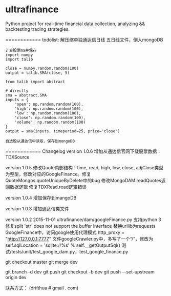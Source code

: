 ultrafinance
============
Python project for real-time financial data collection, analyzing && backtesting trading strategies.

============
todolist:
    解压缩单独通达信日线 五日线文件，倒入mongoDB

    计算股票ma并保存
    import numpy
    import talib

    close = numpy.random.random(100)
    output = talib.SMA(close, 5)

    from talib import abstract

    # directly
    sma = abstract.SMA
    inputs = {
        'open': np.random.random(100),
        'high': np.random.random(100),
        'low': np.random.random(100),
        'close': np.random.random(100),
        'volume': np.random.random(100)
    }
    output = sma(inputs, timeperiod=25, price='close')

    自选股从通达信中读取，保存到mongoDB

============
Changelog
version 1.0.6
    增加从通达信官网下载股票数据：TDXSource

version 1.0.5
    修改Quote内部结构：time, read, high, low, close, adjClose类型为整型，修改对应的GoogleFinance。修复QuoteMongos.quoteUniqueByDelete中的bug
    修改MongoDAM.readQuotes返回数据逻辑
    修复TDXRead.read逻辑错误

version 1.0.4
    增加保存到mangoDB

version 1.0.3
    增加通达信类文件


version 1.0.2
2015-11-01
    ultrafinance/dam/googleFinance.py 支持python 3
    修复split 'str' does not support the buffer interface
    替换urllib为requests
    GoogleFinance中，访问google使用代理模式 http_proxy = "http://127.0.0.1:7777"
    文件googleCrawler.py中，多写了一个“/”，修改为self.sqlLocation = 'sqlite://%s' % self.__getOutputSql()
    测试/tests/unit/test_google_dam.py，test_google_finance.py


<!--
平时切换到dev分支开发
update git to master
-->
git checkout master
git merge dev
<!-- delete brach -->
git branch -d dev
git push
git checkout -b dev
git push --set-upstream origin dev

联系方式： (drifthua # gmail . com)